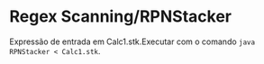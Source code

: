 # Regex Scanning/RPNStacker

Expressão de entrada em Calc1.stk.Executar com o comando `java RPNStacker < Calc1.stk`.
